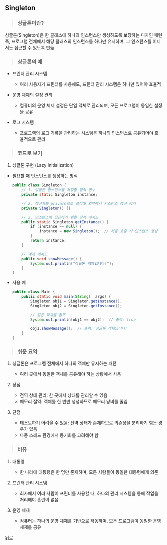 ## Singleton
> ### 싱글톤이란?
싱글톤(Singleton)은 한 클래스에 하나의 인스턴스만 생성하도록 보장하는 디자인 패턴</br>
즉, 프로그램 전체에서 해당 클래스의 인스턴스를 하나만 유지하며, 그 인스턴스를 어디서든 접근할 수 있도록 만듦

> ### 싱글톤의 예
- 프린터 관리 시스템
    - 여러 사용자가 프린터를 사용해도, 프린터 관리 시스템은 하나만 있어야 효율적

- 운영 체제의 설정 관리
    - 컴퓨터의 운영 체제 설정은 단일 객체로 관리되며, 모든 프로그램이 동일한 설정을 공유

- 로그 시스템
    - 프로그램의 로그 기록을 관리하는 시스템은 하나의 인스턴스로 공유되어야 효율적으로 관리

> ### 코드로 보기
1. 싱글톤 구현 (Lazy Initialization)
- 필요할 때 인스턴스를 생성하는 방식
    ```java
    public class Singleton {
        // 1. 싱글톤 인스턴스를 저장할 정적 변수
        private static Singleton instance;

        // 2. 생성자를 private으로 설정해 외부에서 인스턴스 생성 방지
        private Singleton() {}

        // 3. 인스턴스에 접근하기 위한 정적 메서드
        public static Singleton getInstance() {
            if (instance == null) {
                instance = new Singleton();  // 처음 호출 시 인스턴스 생성
            }
            return instance;
        }

        // 예제 메서드
        public void showMessage() {
            System.out.println("싱글톤 객체입니다!");
        }
    }
    ```

- 사용 예
    ```java
    public class Main {
        public static void main(String[] args) {
            Singleton obj1 = Singleton.getInstance();
            Singleton obj2 = Singleton.getInstance();

            // 같은 객체를 참조
            System.out.println(obj1 == obj2);  // 출력: true

            obj1.showMessage();  // 출력: 싱글톤 객체입니다!
        }
    }
    ```

> ### 쉬운 요약
1. 싱글톤은 프로그램 전체에서 하나의 객체만 유지하는 패턴
    - 여러 곳에서 동일한 객체를 공유해야 하는 상황에서 사용

2. 장점
    - 전역 상태 관리: 한 곳에서 상태를 관리할 수 있음
    - 메모리 절약: 객체를 한 번만 생성하므로 메모리 낭비를 줄임

3. 단점
    - 테스트하기 어려울 수 있음: 전역 상태가 존재하므로 의존성을 분리하기 힘든 경우가 있음
    - 다중 스레드 환경에서 동기화를 고려해야 함

> ### 비유
1. 대통령
    - 한 나라에 대통령은 한 명만 존재하며, 모든 사람들이 동일한 대통령에게 의존

2. 프린터 관리 시스템
    - 회사에서 여러 사람이 프린터를 사용할 때, 하나의 관리 시스템을 통해 작업을 처리해야 혼란이 없음

3. 운영 체제
    - 컴퓨터는 하나의 운영 체제를 기반으로 작동하며, 모든 프로그램이 동일한 운영 체제를 공유

[뒤로](java)
